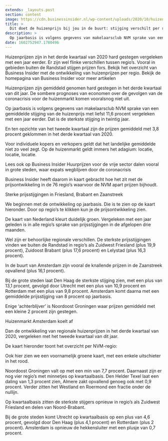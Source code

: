 ```yaml
--- 
extends: _layouts.post 
section: content 
image: https://cdn.businessinsider.nl/wp-content/uploads/2020/10/huizenprijs-3e-kwartaal.png 
title: > 
  Dit doet de huizenprijs bij jou in de buurt: stijging verschilt per regio 
description: > 
  Op jaarbasis is volgens gegevens van makelaarsclub NVM sprake van een gemiddelde stijging van de huizenprijs met liefst 11,6 procent vergeleken met een jaar eerder.En ten opzichte van het tweede kwartaal zijn de prijzen gemiddeld met 3,8 procent geklommen in het derde kwartaal van 2020.Bij de grote steden laat Den Haag de sterkste stijging zien, met een plus van 13,1 procent, gevolgd door Utrecht met een plus van 10,9 procent en Rotterdam met een plus van 9,8 procent.Huizenmarkt Amsterdam koelt afDan de ontwikkeling van regionale huizenprijzen in het derde kwartaal van 2020, vergeleken met het tweede kwartaal van dit jaar.Bij de grote steden komt Utrecht op kwartaalbasis op een plus van 4,6 procent, gevolgd door Den Haag (plus 4,1 procent) en Rotterdam (plus 2 procent). 
date: 1602752947.1780496 
--- 
```

Huizenprijzen zijn in het derde kwartaal van 2020 hard gestegen vergeleken met een jaar eerder. Er zijn wel flinke verschillen tussen regio’s. Vooral in gebieden buiten de Randstad stijgen prijzen fors. Bekijk het overzicht van Business Insider met de ontwikkeling van huizenprijzen per regio. Bekijk de homepagina van Business Insider voor meer artikelen

Huizenprijzen zijn gemiddeld genomen hard gestegen in het derde kwartaal van dit jaar. De sombere prognoses van economen over de gevolgen van de coronacrisis voor de huizenmarkt komen vooralsnog niet uit.

Op jaarbasis is volgens gegevens van makelaarsclub NVM sprake van een gemiddelde stijging van de huizenprijs met liefst 11,6 procent vergeleken met een jaar eerder. Dat is de sterkste stijging in twintig jaar.

En ten opzichte van het tweede kwartaal zijn de prijzen gemiddeld met 3,8 procent geklommen in het derde kwartaal van 2020.

Voor individuele kopers en verkopers geldt dat het landelijke gemiddelde niet zo veel zegt. Op de huizenmarkt geldt immers het adagium: locatie, locatie, locatie.

Lees ook op Business Insider Huurprijzen voor de vrije sector dalen vooral in grote steden, waar expats wegblijven door de coronacrisis

Business Insider heeft daarom in kaart gebracht hoe het zit met de prijsontwikkeling in de 76 regio’s waarvoor de NVM apart prijzen bijhoudt.

Sterke prijsstijgingen in Friesland, Brabant en Zaanstreek

We beginnen met de ontwikkeling op jaarbasis. Die is te zien op de kaart hieronder. Door op regio’s te klikken kun je de prijsontwikkeling zien.

De kaart van Nederland kleurt duidelijk groen. Vergeleken met een jaar geleden is in alle regio’s sprake van prijsstijgingen in de afgelopen drie maanden.

Wel zijn er behoorlijke regionale verschillen. De sterkste prijsstijgingen vinden we buiten de Randstad in regio’s als Zuidwest Friesland (plus 19,9 procent), Zuidoost Brabant (plus 17,6 procent) en Lelystad (plus 16,3 procent).

In de buurt van Amsterdam zijn vooral de knallende prijzen in de Zaanstreek opvallend (plus 16,1 procent).

Bij de grote steden laat Den Haag de sterkste stijging zien, met een plus van 13,1 procent, gevolgd door Utrecht met een plus van 10,9 procent en Rotterdam met een plus van 9,8 procent. Amsterdam komt daarna met een gemiddelde prijsstijging van 8 procent op jaarbasis.

Enige ‘achterblijver’ is Noordoost Groningen waar prijzen gemiddeld met een kleine 2 procent zijn gestegen.

Huizenmarkt Amsterdam koelt af

Dan de ontwikkeling van regionale huizenprijzen in het derde kwartaal van 2020, vergeleken met het tweede kwartaal van dit jaar.

De kaart hieronder toont het overzicht per NVM-regio:

Ook hier zien we een voornamelijk groene kaart, met een enkele uitschieter in het rood.

Noordoost Groningen valt op met een min van 7,7 procent. Daarnaast zijn er nog vier regio’s met minnetjes op kwartaalbasis. Den Helder Texel laat een daling van 1,3 procent zien, Almere zakt opvallend genoeg ook met 0,9 procent. Verder zitten het Westland en Roermond een fractie onder de nullijn.

Op kwartaalbasis zitten de sterkste stijgers opnieuw in regio’s als Zuidwest Friesland en delen van Noord-Brabant.

Bij de grote steden komt Utrecht op kwartaalbasis op een plus van 4,6 procent, gevolgd door Den Haag (plus 4,1 procent) en Rotterdam (plus 2 procent). Amsterdam is opnieuw de hekkensluiter met een plusje van 0,7 procent.